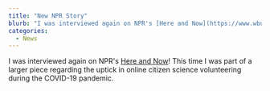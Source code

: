 ```yaml
---
title: "New NPR Story"
blurb: "I was interviewed again on NPR's [Here and Now](https://www.wbur.org/hereandnow/2020/04/14/volunteers-citizen-scientists)! This time I was part of a larger piece regarding the uptick in online citizen science volunteering during the COVID-19 pandemic."
categories:
  - News
---
```


I was interviewed again on NPR's [Here and Now](https://www.wbur.org/hereandnow/2020/04/14/volunteers-citizen-scientists)! This time I was part of a larger piece regarding the uptick in online citizen science volunteering during the COVID-19 pandemic.